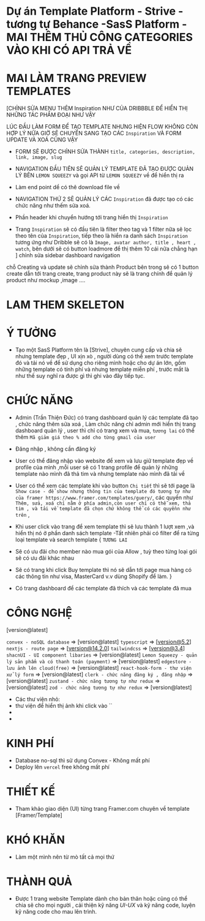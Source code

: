 # Dự án Template Platform - Strive - tương tự Behance -SasS Platform - MAI THÊM THỦ CÔNG CATEGORIES VÀO KHI CÓ API TRẢ VỀ

# MAI LÀM TRANG PREVIEW TEMPLATES

[CHỈNH SỬA MENU THÊM Inspiration NHƯ CỦA DRIBBBLE ĐỂ HIỂN THỊ NHỮNG TÁC PHẨM ĐOẠI NHƯ VẬY

LÚC ĐẦU LÀM FORM ĐỂ TẠO TEMPLATE NHƯNG HIỆN FLOW KHÔNG CÒN HỢP LÝ NỮA GIỜ SẼ CHUYỂN SANG TẠO CÁC `Inspiration` VÀ FORM UPDATE VÀ XOÁ CŨNG VẬY

- FORM SẼ ĐƯỢC CHỈNH SỬA THÀNH `title, categories, description, link, image, slug`

- NAVIGATION ĐẦU TIÊN SẼ QUẢN LÝ TEMPLATE ĐÃ TẠO ĐƯỢC QUẢN LÝ BÊN `LEMON SQUEEZY` và gọi API từ `LEMON SQUEEZY` về để hiển thị ra
- Làm end point dể có thê download file về
- NAVIGATION THỨ 2 SẼ QUẢN LÝ CÁC `Inspiration` đã được tạo có các chức năng như thếm sửa xoá.
- Phần header khi chuyển hướng tới trang hiển thị `Inspiration`

- Trang `Inspiration` sẽ có đầu tiên là filter theo tag và 1 filter nữa sẽ lọc theo tên của `Inspiration`, tiếp theo là hiển ra danh sách `Inspiration` tương ứng như Dribble sẽ có là `Image, avatar author, title , heart , watch`, bên dưới sẽ có button loadmore để thị thêm 10 cái nữa chẳng hạn
  ]
  chỉnh sửa sidebar dashboard navigation

chỗ Creating và update sẽ chỉnh sửa thành Product bên trong sẽ có 1 button create dẫn tới trang create, trang product này sẽ là trang chính để quản lý product như mockup ,image ....

# LAM THEM SKELETON

# Ý TƯỞNG

- Tạo một SasS Platform tên là [Strive], chuyên cung cấp và chia sẽ nhưng template đẹp , UI xịn xò , người dùng có thể xem trước template đó và tải nó về để sử dụng cho riêng mình hoặc cho dự án lớn, gồm những template có tính phí và nhưng template miễn phí , trước mắt là như thế suy nghĩ ra được gì thì ghi vào đây tiếp tục.

# CHỨC NĂNG

- Admin (Trần Thiện Đức) có trang dashboard quản lý các template đã tạo , chức năng thêm sửa xoá , Làm chức năng chỉ admin mới hiển thị trang dashboard quản lý , user thì chỉ có trang xem và mua, `tương lai` có thể thêm `Mã giảm giá theo % add cho từng gmail của user`

- Đăng nhập , không cần đăng ký
- User có thể đăng nhập vào website để xem và lưu giữ template đẹp về profile của mình ,mỗi user sẽ có 1 trang profile để quản lý những template nào mình đã thả tim và nhưng template nào mình đã tải về
- User có thể xem các template khi vào button `Chi tiết` thì sẽ tới page là `Show case - để show nhưng thông tin của template đó tương tự như của framer https://www.framer.com/templates/guery/`, các quyền như `Thêm, sửa, xoá chỉ nằm ở phía admin,còn user chỉ có thễ xem, thả tim , và tải về template đã chọn chứ không thể có các quyềnn như trên` ,
- Khi user click vào trang để xem template thì sẽ lưu thành 1 lượt xem ,và hiển thị nó ở phần danh sách template
  -Tất nhiên phải có filter để ra từng loại template và search template
  {
  `TƯƠNG LAI`
- Sẽ có ưu đãi cho member nào mua gói của Allow , tuỳ theo từng loại gói sẽ có ưu đãi khác nhau
- Sẽ có trang khi click Buy template thì nó sẽ dẫn tới page mua hàng có các thông tin như visa, MasterCard v.v dùng Shopify để làm.
  }

- Có trang dashboard để các template đã thích và các template đã mua

# CÔNG NGHỆ

[version@latest]

`convex - noSQL database` => [version@latest]
`typescript` => [version@5.2]
`nextjs - route page` => [version@14.2.0]
`tailwindcss` => [version@3.4]
`shacnUI - UI component libaries` => [version@latest]
`Lemon Squeezy - quản lý sản phẩm và có thanh toán (payment)` => [version@latest]
`edgestore - lưu ảnh lên cloud(free)` => [version@latest]
`react-hook-form - thư viện xử lý form` => [version@latest]
`clerk - chức năng đăng ký , đăng nhập` => [version@latest]
`zustand - chức năng tương tự như redux` => [version@latest]
`zod - chức năng tương tự như redux` => [version@latest]

- Các thư viện nhỏ:
- thư viện để hiển thị ảnh khi click vào ``
-
-

# KINH PHÍ

- Database no-sql thì sử dụng Convex - Không mất phí
- Deploy lên `vercel` free không mất phí

# THIẾT KẾ

- Tham khảo giao diện (UI) từng trang Framer.com chuyên về template [Framer/Template]

# KHÓ KHĂN

- Làm một mình nên từ mò tất cả mọi thứ

# THÀNH QUẢ

- Được 1 trang website Template dành cho bản thân hoặc cũng có thể chia sẽ cho mọi người , cải thiện kỹ năng _UI-UX_ và kỹ năng code, luyện kỹ năng code cho mau lên trình.

